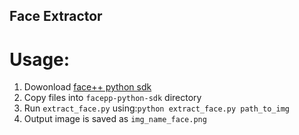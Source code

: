 ## Face Extractor

# Usage:
1. Dowonload [face++ python sdk](https://github.com/FacePlusPlus/facepp-python-sdk)
2. Copy files into `facepp-python-sdk` directory
3. Run `extract_face.py` using:`python extract_face.py path_to_img`
4. Output image is saved as `img_name_face.png`
